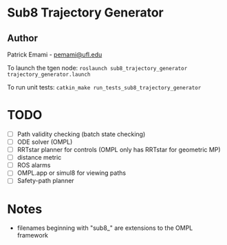 # Sub8 Trajectory Generator

## Author
Patrick Emami - pemami@ufl.edu

To launch the tgen node: 
	`roslaunch sub8_trajectory_generator trajectory_generator.launch`

To run unit tests: 
	`catkin_make run_tests_sub8_trajectory_generator`

# TODO

* [ ] Path validity checking (batch state checking)
* [ ] ODE solver (OMPL)
* [ ] RRTstar planner for controls (OMPL only has RRTstar for geometric MP)
* [ ] distance metric
* [ ] ROS alarms
* [ ] OMPL.app or simul8 for viewing paths
* [ ] Safety-path planner

# Notes

* filenames beginning with "sub8_" are extensions to the OMPL framework

